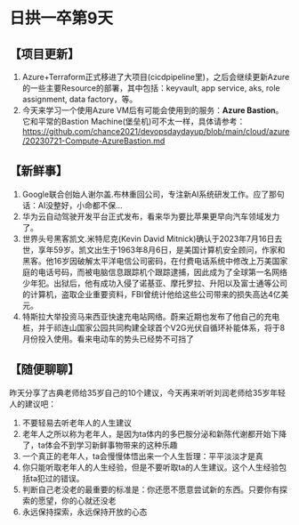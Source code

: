 # 日拱一卒第9天

## 【项目更新】
1. Azure+Terraform正式移进了大项目(cicdpipeline里)，之后会继续更新Azure的一些主要Resource的部署，其中包括：keyvault, app service, aks, role assignment, data factory，等。
2. 今天来学习一个使用Azure VM后有可能会使用到的服务：**Azure Bastion**。它和平常的Bastion Machine(堡垒机)可不太一样，具体请参考：https://github.com/chance2021/devopsdaydayup/blob/main/cloud/azure/20230721-Compute-AzureBastion.md
   
## 【新鲜事】
1. Google联合创始人谢尔盖.布林重回公司，专注新AI系统研发工作。应了那句话：AI没整好，小命都不保...
2. 华为云自动驾驶开发平台正式发布，看来华为要比苹果更早向汽车领域发力了。
3. 世界头号黑客凯文.米特尼克(Kevin David Mitnick)确认于2023年7月16日去世，享年59岁。凯文出生于1963年8月6日，是美国计算机安全顾问，作家和黑客。他16岁因破解太平洋电信公司密码，在付费电话系统中修改上万美国家庭的电话号码，而被电脑信息跟踪机个跟踪逮捕，因此成为了全球第一名网络少年犯。出狱后，他有成功入侵了诺基亚、摩托罗拉、升阳以及富士通等公司的计算机，盗取企业重要资料，FBI曾统计他给这些公司带来的损失高达4亿美元。
4. 特斯拉大举投资马来西亚快速充电站网络。蔚来近期也发布了他自己的充电桩，并于祁连山国家公园共同构建全球首个V2G光伏自循环补能体系，将于8月份投入使用。看来电动车的势头已经势不可挡了

## 【随便聊聊】
昨天分享了古典老师给35岁自己的10个建议，今天再来听听刘润老师给35岁年轻人的建议吧：
1. 不要轻易去听老年人的人生建议
2. 老年人之所以称为老年人，是因为ta体内的多巴胺分泌和新陈代谢都开始下降了，ta体会不到学习新鲜事物带来的这种乐趣
3. 一个真正的老年人，ta会慢慢体悟出来一个人生哲理：平平淡淡才是真
4. 你只能听取老年人的人生经验，但是不要听取ta的人生建议。这个人生经验包括ta犯过的错误。
5. 判断自己老没老的最重要的标准是：你还愿不愿意尝试新的东西。只要你有探索的愿望，你的心就还没老
6. 永远保持探索，永远保持开放的心态